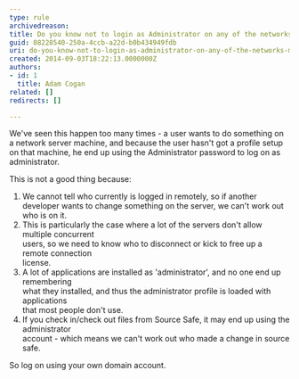 ```yaml
---
type: rule
archivedreason: 
title: Do you know not to login as Administrator on any of the networks machines?
guid: 08228540-250a-4ccb-a22d-b0b434949fdb
uri: do-you-know-not-to-login-as-administrator-on-any-of-the-networks-machines
created: 2014-09-03T18:22:13.0000000Z
authors:
- id: 1
  title: Adam Cogan
related: []
redirects: []

---
```


We've seen this happen too many times - a user wants to do something on a network server machine, and because the user hasn't got a profile setup on that machine, he end up using the Administrator password to log on as administrator.

<!--endintro-->

This is not a good thing because:

1. We cannot tell who currently is logged in remotely, so if another developer wants to change something on the server, we can't work out who is on it.
2. This is particularly the case where a lot of the servers don't allow multiple concurrent<br>                        users, so we need to know who to disconnect or kick to free up a remote connection<br>                        license.
3. A lot of applications are installed as 'administrator', and no one end up remembering<br>                        what they installed, and thus the administrator profile is loaded with applications<br>                        that most people don't use.
4. If you check in/check out files from Source Safe, it may end up using the administrator<br>                        account - which means we can't work out who made a change in source safe.


So log on using your own domain account.
